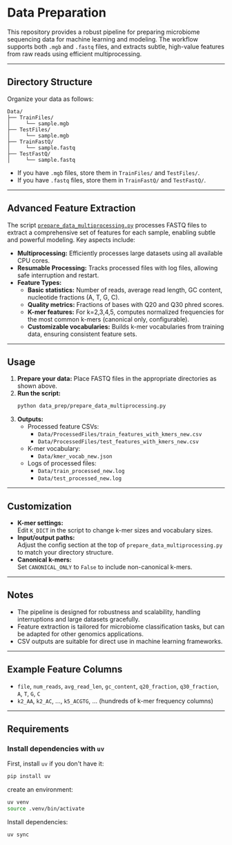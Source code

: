 # Data Preparation

This repository provides a robust pipeline for preparing microbiome sequencing data for machine learning and modeling. The workflow supports both `.mgb` and `.fastq` files, and extracts subtle, high-value features from raw reads using efficient multiprocessing.

---

## Directory Structure

Organize your data as follows:

```
Data/
├── TrainFiles/
│     └── sample.mgb
├── TestFiles/
│     └── sample.mgb
├── TrainFastQ/
│     └── sample.fastq
├── TestFastQ/
│     └── sample.fastq
```

- If you have `.mgb` files, store them in `TrainFiles/` and `TestFiles/`.
- If you have `.fastq` files, store them in `TrainFastQ/` and `TestFastQ/`.

---

## Advanced Feature Extraction

The script [`prepare_data_multiprocessing.py`](prepare_data_multiprocessing.py) processes FASTQ files to extract a comprehensive set of features for each sample, enabling subtle and powerful modeling. Key aspects include:

- **Multiprocessing:** Efficiently processes large datasets using all available CPU cores.
- **Resumable Processing:** Tracks processed files with log files, allowing safe interruption and restart.
- **Feature Types:**
  - **Basic statistics:** Number of reads, average read length, GC content, nucleotide fractions (A, T, G, C).
  - **Quality metrics:** Fractions of bases with Q20 and Q30 phred scores.
  - **K-mer features:** For k=2,3,4,5, computes normalized frequencies for the most common k-mers (canonical only, configurable).
  - **Customizable vocabularies:** Builds k-mer vocabularies from training data, ensuring consistent feature sets.

---

## Usage

1. **Prepare your data:** Place FASTQ files in the appropriate directories as shown above.
2. **Run the script:**
   ```bash
   python data_prep/prepare_data_multiprocessing.py
   ```
3. **Outputs:**
   - Processed feature CSVs:  
     - `Data/ProcessedFiles/train_features_with_kmers_new.csv`
     - `Data/ProcessedFiles/test_features_with_kmers_new.csv`
   - K-mer vocabulary:  
     - `Data/kmer_vocab_new.json`
   - Logs of processed files:  
     - `Data/train_processed_new.log`
     - `Data/test_processed_new.log`

---

## Customization

- **K-mer settings:**  
  Edit `K_DICT` in the script to change k-mer sizes and vocabulary sizes.
- **Input/output paths:**  
  Adjust the config section at the top of `prepare_data_multiprocessing.py` to match your directory structure.
- **Canonical k-mers:**  
  Set `CANONICAL_ONLY` to `False` to include non-canonical k-mers.

---

## Notes

- The pipeline is designed for robustness and scalability, handling interruptions and large datasets gracefully.
- Feature extraction is tailored for microbiome classification tasks, but can be adapted for other genomics applications.
- CSV outputs are suitable for direct use in machine learning frameworks.

---

## Example Feature Columns

- `file`, `num_reads`, `avg_read_len`, `gc_content`, `q20_fraction`, `q30_fraction`, `A`, `T`, `G`, `C`
- `k2_AA`, `k2_AC`, ..., `k5_ACGTG`, ... (hundreds of k-mer frequency columns)

---

## Requirements

### Install dependencies with `uv`

First, install `uv` if you don't have it:
```bash
pip install uv
```

create an environment:
```bash
uv venv
source .venv/bin/activate
```

Install dependencies:
```bash
uv sync
```